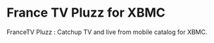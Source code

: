France TV Pluzz for XBMC
========================

FranceTV Pluzz : Catchup TV and live from mobile catalog for XBMC.
